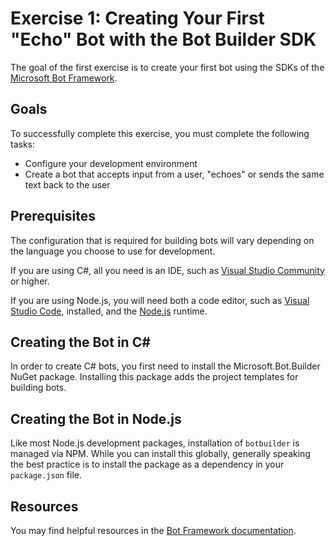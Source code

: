 # Exercise 1: Creating Your First "Echo" Bot with the Bot Builder SDK

The goal of the first exercise is to create your first bot using the SDKs of the [Microsoft Bot Framework](https://dev.botframework.com).

## Goals

To successfully complete this exercise, you must complete the following tasks:

* Configure your development environment
* Create a bot that accepts input from a user, "echoes" or sends the same text back to the user

## Prerequisites

The configuration that is required for building bots will vary depending on the language you choose to use for development.

If you are using C#, all you need is an IDE, such as [Visual Studio Community](https://www.visualstudio.com/vs/) or higher.

If you are using Node.js, you will need both a code editor, such as [Visual Studio Code](https://code.visualstudio.com), installed, and the [Node.js](https://nodejs.org/en/) runtime.

## Creating the Bot in C#

In order to create C# bots, you first need to install the Microsoft.Bot.Builder NuGet package. Installing this package adds the project templates for building bots.

## Creating the Bot in Node.js

Like most Node.js development packages, installation of `botbuilder` is managed via NPM. While you can install this globally, generally speaking the best practice is to install the package as a dependency in your `package.json` file.

## Resources

You may find helpful resources in the [Bot Framework documentation](https://docs.microsoft.com/en-us/bot-framework/).